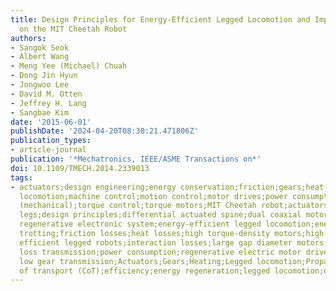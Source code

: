 ```yaml
---
title: Design Principles for Energy-Efficient Legged Locomotion and Implementation
  on the MIT Cheetah Robot
authors:
- Sangok Seok
- Albert Wang
- Meng Yee (Michael) Chuah
- Dong Jin Hyun
- Jongwoo Lee
- David M. Otten
- Jeffrey H. Lang
- Sangbae Kim
date: '2015-06-01'
publishDate: '2024-04-20T08:30:21.471806Z'
publication_types:
- article-journal
publication: '*Mechatronics, IEEE/ASME Transactions on*'
doi: 10.1109/TMECH.2014.2339013
tags:
- actuators;design engineering;energy conservation;friction;gears;heat losses;legged
  locomotion;machine control;motion control;motor drives;power consumption;power transmission
  (mechanical);torque control;torque motors;MIT Cheetah robot;actuators;battery pack;composite
  legs;design principles;differential actuated spine;dual coaxial motors;energy consumption;energy
  regenerative electronic system;energy-efficient legged locomotion;energy-loss mechanisms;fast
  trotting;friction losses;heat losses;high torque-density motors;high-speed trotting;highly
  efficient legged robots;interaction losses;large gap diameter motors;low leg inertia;low
  loss transmission;power consumption;regenerative electric motor drivers;single-stage
  low gear transmission;Actuators;Gears;Heating;Legged locomotion;Propagation losses;Torque;Cost
  of transport (CoT);efficiency;energy regeneration;legged locomotion;quadrupeds robot
---
```

